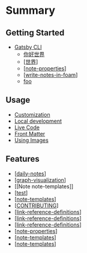# Summary

## Getting Started

- [Gatsby CLI](getting-started/gatsby-cli.mdx)
  - [你好世界](getting-started/你好世界.mdx)
  - [[世界]]
  - [[note-properties]]
  - [[write-notes-in-foam]]
  - [foo](http://example.com "Example Domain")

## Usage

- [Customization](usage/customization.mdx)
- [Local development](usage/local-development.mdx)
- [Live Code](usage/live-code.mdx)
- [Front Matter](usage/front-matter.mdx)
- [Using Images](usage/using-images.mdx)

## Features

- [[daily-notes]]
- [[graph-visualization]]
- [[Note note-templates]]
- [[test]]
- [[note-templates]]
- [[CONTRIBUTING]]
- [[link-reference-definitions]]
- [[link-reference-definitions]]
- [[link-reference-definitions]]
- [[note-properties]]
- [[note-templates]]
- [[note-templates]]

[//begin]: # "Autogenerated link references for markdown compatibility"
[世界]: ../../wiki/content1/世界.md "世界"
[note-properties]: ../../wiki/content1/features/note-properties.md "Note Properties"
[write-notes-in-foam]: ../../wiki/content1/how-to/write-notes-in-foam.md "Writing Notes"
[daily-notes]: ../../wiki/content/features/daily-notes.md "Daily notes"
[graph-visualization]: ../../wiki/content1/features/graph-visualization.md "Graph Visualization"
[test]: ../../wiki/content1/test.md "Test"
[note-templates]: ../../wiki/content/features/note-templates.md "Note Templates"
[contributing]: ../../CONTRIBUTING.md "Contributing"
[link-reference-definitions]: ../../wiki/content/features/link-reference-definitions.md "Link Reference Definitions"
[//end]: # "Autogenerated link references"
